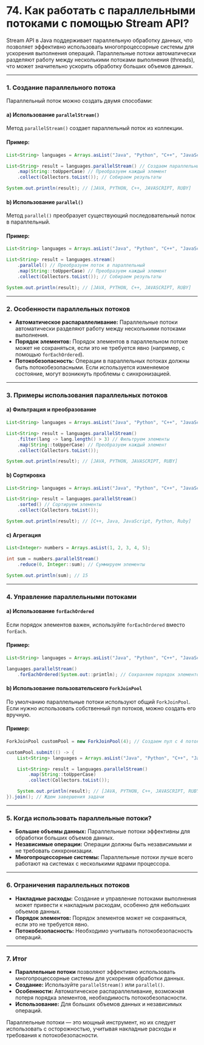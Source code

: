 # 74. Как работать с параллельными потоками с помощью Stream API?

Stream API в Java поддерживает параллельную обработку данных, что позволяет эффективно использовать многопроцессорные системы для ускорения выполнения операций. Параллельные потоки автоматически разделяют работу между несколькими потоками выполнения (threads), что может значительно ускорить обработку больших объемов данных.

---

### **1. Создание параллельного потока**

Параллельный поток можно создать двумя способами:

#### a) **Использование `parallelStream()`**
Метод `parallelStream()` создает параллельный поток из коллекции.

#### Пример:
```java
List<String> languages = Arrays.asList("Java", "Python", "C++", "JavaScript", "Ruby");

List<String> result = languages.parallelStream() // Создаем параллельный поток
    .map(String::toUpperCase) // Преобразуем каждый элемент
    .collect(Collectors.toList()); // Собираем результаты

System.out.println(result); // [JAVA, PYTHON, C++, JAVASCRIPT, RUBY]
```

#### b) **Использование `parallel()`**
Метод `parallel()` преобразует существующий последовательный поток в параллельный.

#### Пример:
```java
List<String> languages = Arrays.asList("Java", "Python", "C++", "JavaScript", "Ruby");

List<String> result = languages.stream()
    .parallel() // Преобразуем поток в параллельный
    .map(String::toUpperCase) // Преобразуем каждый элемент
    .collect(Collectors.toList()); // Собираем результаты

System.out.println(result); // [JAVA, PYTHON, C++, JAVASCRIPT, RUBY]
```

---

### **2. Особенности параллельных потоков**

- **Автоматическое распараллеливание:** Параллельные потоки автоматически разделяют работу между несколькими потоками выполнения.
- **Порядок элементов:** Порядок элементов в параллельном потоке может не сохраняться, если это не требуется явно (например, с помощью `forEachOrdered`).
- **Потокобезопасность:** Операции в параллельных потоках должны быть потокобезопасными. Если используется изменяемое состояние, могут возникнуть проблемы с синхронизацией.

---

### **3. Примеры использования параллельных потоков**

#### a) **Фильтрация и преобразование**
```java
List<String> languages = Arrays.asList("Java", "Python", "C++", "JavaScript", "Ruby");

List<String> result = languages.parallelStream()
    .filter(lang -> lang.length() > 3) // Фильтруем элементы
    .map(String::toUpperCase) // Преобразуем каждый элемент
    .collect(Collectors.toList());

System.out.println(result); // [JAVA, PYTHON, JAVASCRIPT, RUBY]
```

#### b) **Сортировка**
```java
List<String> languages = Arrays.asList("Java", "Python", "C++", "JavaScript", "Ruby");

List<String> result = languages.parallelStream()
    .sorted() // Сортируем элементы
    .collect(Collectors.toList());

System.out.println(result); // [C++, Java, JavaScript, Python, Ruby]
```

#### c) **Агрегация**
```java
List<Integer> numbers = Arrays.asList(1, 2, 3, 4, 5);

int sum = numbers.parallelStream()
    .reduce(0, Integer::sum); // Суммируем элементы

System.out.println(sum); // 15
```

---

### **4. Управление параллельными потоками**

#### a) **Использование `forEachOrdered`**
Если порядок элементов важен, используйте `forEachOrdered` вместо `forEach`.

#### Пример:
```java
List<String> languages = Arrays.asList("Java", "Python", "C++", "JavaScript", "Ruby");

languages.parallelStream()
    .forEachOrdered(System.out::println); // Сохраняем порядок элементов
```

#### b) **Использование пользовательского `ForkJoinPool`**
По умолчанию параллельные потоки используют общий `ForkJoinPool`. Если нужно использовать собственный пул потоков, можно создать его вручную.

#### Пример:
```java
ForkJoinPool customPool = new ForkJoinPool(4); // Создаем пул с 4 потоками

customPool.submit(() -> {
    List<String> languages = Arrays.asList("Java", "Python", "C++", "JavaScript", "Ruby");

    List<String> result = languages.parallelStream()
        .map(String::toUpperCase)
        .collect(Collectors.toList());

    System.out.println(result); // [JAVA, PYTHON, C++, JAVASCRIPT, RUBY]
}).join(); // Ждем завершения задачи
```

---

### **5. Когда использовать параллельные потоки?**

- **Большие объемы данных:** Параллельные потоки эффективны для обработки больших объемов данных.
- **Независимые операции:** Операции должны быть независимыми и не требовать синхронизации.
- **Многопроцессорные системы:** Параллельные потоки лучше всего работают на системах с несколькими ядрами процессора.

---

### **6. Ограничения параллельных потоков**

- **Накладные расходы:** Создание и управление потоками выполнения может привести к накладным расходам, особенно для небольших объемов данных.
- **Порядок элементов:** Порядок элементов может не сохраняться, если это не требуется явно.
- **Потокобезопасность:** Необходимо учитывать потокобезопасность операций.

---

### **7. Итог**

- **Параллельные потоки** позволяют эффективно использовать многопроцессорные системы для ускорения обработки данных.
- **Создание:** Используйте `parallelStream()` или `parallel()`.
- **Особенности:** Автоматическое распараллеливание, возможная потеря порядка элементов, необходимость потокобезопасности.
- **Использование:** Для больших объемов данных и независимых операций.

Параллельные потоки — это мощный инструмент, но их следует использовать с осторожностью, учитывая накладные расходы и требования к потокобезопасности.
